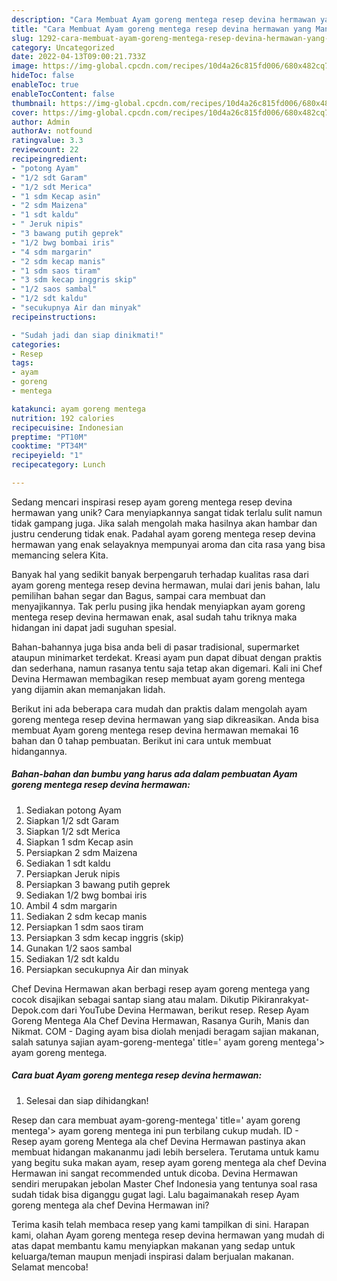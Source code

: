 ```yaml
---
description: "Cara Membuat Ayam goreng mentega resep devina hermawan yang Mantap"
title: "Cara Membuat Ayam goreng mentega resep devina hermawan yang Mantap"
slug: 1292-cara-membuat-ayam-goreng-mentega-resep-devina-hermawan-yang-mantap
category: Uncategorized
date: 2022-04-13T09:00:21.733Z
image: https://img-global.cpcdn.com/recipes/10d4a26c815fd006/680x482cq70/ayam-goreng-mentega-resep-devina-hermawan-foto-resep-utama.jpg
hideToc: false
enableToc: true
enableTocContent: false
thumbnail: https://img-global.cpcdn.com/recipes/10d4a26c815fd006/680x482cq70/ayam-goreng-mentega-resep-devina-hermawan-foto-resep-utama.jpg
cover: https://img-global.cpcdn.com/recipes/10d4a26c815fd006/680x482cq70/ayam-goreng-mentega-resep-devina-hermawan-foto-resep-utama.jpg
author: Admin
authorAv: notfound
ratingvalue: 3.3
reviewcount: 22
recipeingredient:
- "potong Ayam"
- "1/2 sdt Garam"
- "1/2 sdt Merica"
- "1 sdm Kecap asin"
- "2 sdm Maizena"
- "1 sdt kaldu"
- " Jeruk nipis"
- "3 bawang putih geprek"
- "1/2 bwg bombai iris"
- "4 sdm margarin"
- "2 sdm kecap manis"
- "1 sdm saos tiram"
- "3 sdm kecap inggris skip"
- "1/2 saos sambal"
- "1/2 sdt kaldu"
- "secukupnya Air dan minyak"
recipeinstructions:

- "Sudah jadi dan siap dinikmati!"
categories:
- Resep
tags:
- ayam
- goreng
- mentega

katakunci: ayam goreng mentega 
nutrition: 192 calories
recipecuisine: Indonesian
preptime: "PT10M"
cooktime: "PT34M"
recipeyield: "1"
recipecategory: Lunch

---
```





Sedang mencari inspirasi resep ayam goreng mentega resep devina hermawan yang unik? Cara menyiapkannya sangat tidak terlalu sulit namun tidak gampang juga. Jika salah mengolah maka hasilnya akan hambar dan justru cenderung tidak enak. Padahal ayam goreng mentega resep devina hermawan yang enak selayaknya mempunyai aroma dan cita rasa yang bisa memancing selera Kita.





Banyak hal yang sedikit banyak berpengaruh terhadap kualitas rasa dari ayam goreng mentega resep devina hermawan, mulai dari jenis bahan, lalu pemilihan bahan segar dan Bagus, sampai cara membuat dan menyajikannya. Tak perlu pusing jika hendak menyiapkan ayam goreng mentega resep devina hermawan enak,      asal sudah tahu triknya maka hidangan ini dapat jadi suguhan spesial.














Bahan-bahannya juga bisa anda beli di pasar tradisional, supermarket ataupun minimarket terdekat. Kreasi ayam pun dapat dibuat dengan praktis dan sederhana, namun rasanya tentu saja tetap akan digemari. Kali ini Chef Devina Hermawan membagikan resep membuat ayam goreng mentega yang dijamin akan memanjakan lidah.






Berikut ini ada beberapa cara mudah dan praktis dalam mengolah ayam goreng mentega resep devina hermawan yang siap dikreasikan. Anda bisa membuat Ayam goreng mentega resep devina hermawan memakai 16 bahan dan 0 tahap pembuatan. Berikut ini cara untuk membuat hidangannya.

<!--inarticleads1-->

##### Bahan-bahan dan bumbu yang harus ada dalam pembuatan Ayam goreng mentega resep devina hermawan:

1. Sediakan potong Ayam
1. Siapkan 1/2 sdt Garam
1. Siapkan 1/2 sdt Merica
1. Siapkan 1 sdm Kecap asin
1. Persiapkan 2 sdm Maizena
1. Sediakan 1 sdt kaldu
1. Persiapkan  Jeruk nipis
1. Persiapkan 3 bawang putih geprek
1. Sediakan 1/2 bwg bombai iris
1. Ambil 4 sdm margarin
1. Sediakan 2 sdm kecap manis
1. Persiapkan 1 sdm saos tiram
1. Persiapkan 3 sdm kecap inggris (skip)
1. Gunakan 1/2 saos sambal
1. Sediakan 1/2 sdt kaldu
1. Persiapkan secukupnya Air dan minyak


Chef Devina Hermawan akan berbagi resep ayam goreng mentega yang cocok disajikan sebagai santap siang atau malam. Dikutip Pikiranrakyat-Depok.com dari YouTube Devina Hermawan, berikut resep. Resep Ayam Goreng Mentega Ala Chef Devina Hermawan, Rasanya Gurih, Manis dan Nikmat. COM - Daging ayam bisa diolah menjadi beragam sajian makanan, salah satunya sajian ayam-goreng-mentega&#39; title=&#39; ayam goreng mentega&#39;&gt; ayam goreng mentega. 

<!--inarticleads2-->

##### Cara buat Ayam goreng mentega resep devina hermawan:


1. Selesai dan siap dihidangkan!

Resep dan cara membuat ayam-goreng-mentega&#39; title=&#39; ayam goreng mentega&#39;&gt; ayam goreng mentega ini pun terbilang cukup mudah. ID - Resep ayam goreng Mentega ala chef Devina Hermawan pastinya akan membuat hidangan makananmu jadi lebih berselera. Terutama untuk kamu yang begitu suka makan ayam, resep ayam goreng mentega ala chef Devina Hermawan ini sangat recommended untuk dicoba. Devina Hermawan sendiri merupakan jebolan Master Chef Indonesia yang tentunya soal rasa sudah tidak bisa diganggu gugat lagi. Lalu bagaimanakah resep Ayam goreng mentega ala chef Devina Hermawan ini? 

Terima kasih telah membaca resep yang kami tampilkan di sini. Harapan kami, olahan Ayam goreng mentega resep devina hermawan yang mudah di atas dapat membantu kamu menyiapkan makanan yang sedap untuk keluarga/teman maupun menjadi inspirasi dalam berjualan makanan. Selamat mencoba!
